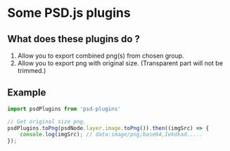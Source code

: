 # Some PSD.js plugins

## What does these plugins do ?
1. Allow you to export combined png(s) from chosen group.
2. Allow you to export png with original size. (Transparent part will not be trimmed.)

## Example
```javascript
import psdPlugins from 'psd-plugins'

// Get original size png.
psdPlugins.toPng(psdNode.layer.image.toPng()).then((imgSrc) => {
	console.log(imgSrc); // data:image/png;base64,Iekdkad.....
});
```